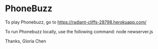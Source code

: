 # PhoneBuzz

To play Phonebuzz, go to https://radiant-cliffs-28798.herokuapp.com/  

To run Phonebuzz locally, use the following command: node newserver.js 


Thanks, Gloria Chen 
